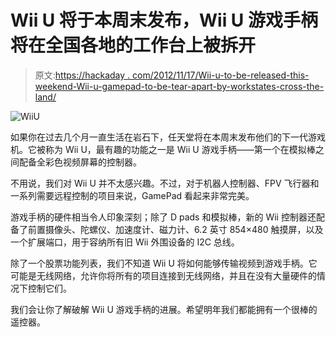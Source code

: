 # Wii U 将于本周末发布，Wii U 游戏手柄将在全国各地的工作台上被拆开

> 原文:[https://hackaday . com/2012/11/17/Wii-u-to-be-released-this-weekend-Wii-u-gamepad-to-be-tear-apart-by-workstates-cross-the-land/](https://hackaday.com/2012/11/17/wii-u-to-be-released-this-weekend-wii-u-gamepad-to-be-torn-apart-on-workbenches-across-the-land/)

![](../Images/eafa686cbe78eaa2b252fa4ba9125464.png "WiiU")

如果你在过去几个月一直生活在岩石下，任天堂将在本周末发布他们的下一代游戏机。它被称为 Wii U，最有趣的功能之一是 Wii U 游戏手柄——第一个在模拟棒之间配备全彩色视频屏幕的控制器。

不用说，我们对 Wii U 并不太感兴趣。不过，对于机器人控制器、FPV 飞行器和一系列需要远程控制的项目来说，GamePad 看起来非常完美。

游戏手柄的硬件相当令人印象深刻；除了 D pads 和模拟棒，新的 Wii 控制器还配备了前置摄像头、陀螺仪、加速度计、磁力计、6.2 英寸 854×480 触摸屏，以及一个扩展端口，用于容纳所有旧 Wii 外围设备的 I2C 总线。

除了一个股票功能列表，我们不知道 Wii U 将如何能够传输视频到游戏手柄。它可能是无线网络，允许你将所有的项目连接到无线网络，并且在没有大量硬件的情况下控制它们。

我们会让你了解破解 Wii U 游戏手柄的进展。希望明年我们都能拥有一个很棒的遥控器。